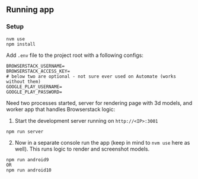 ## Running app

### Setup
```
nvm use
npm install
```

Add `.env` file to the project root with a following configs:
```
BROWSERSTACK_USERNAME=
BROWSERSTACK_ACCESS_KEY=
# below two are optional - not sure ever used on Automate (works without them)
GOOGLE_PLAY_USERNAME=
GOOGLE_PLAY_PASSWORD=
```

Need two processes started, server for rendering page with 3d models, and worker app that handles Browserstack logic:

1. Start the development server running on `http://<IP>:3001`  

```Shell
npm run server
```

2. Now in a separate console run the app (keep in mind to `nvm use` here as well). This runs logic to render and screenshot models.

```Shell
npm run android9
OR
npm run android10
```


